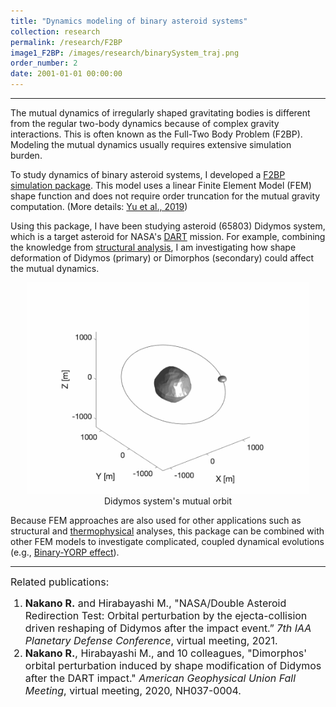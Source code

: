 ```yaml
---
title: "Dynamics modeling of binary asteroid systems"
collection: research
permalink: /research/F2BP
image1_F2BP: /images/research/binarySystem_traj.png
order_number: 2
date: 2001-01-01 00:00:00
---
```

---
The mutual dynamics of irregularly shaped gravitating bodies is different from the regular two-body dynamics because of complex gravity interactions. This is often known as the Full-Two Body Problem (F2BP). Modeling the mutual dynamics usually requires extensive simulation burden.

To study dynamics of binary asteroid systems, I developed a [F2BP simulation package](/software). This model uses a linear Finite Element Model (FEM) shape function and does not require order truncation for the mutual gravity computation. (More details: [Yu et al., 2019](https://link.springer.com/article/10.1007%2Fs10569-019-9930-4))

Using this package, I have been studying asteroid (65803) Didymos system, which is a target asteroid for NASA's [DART](https://dart.jhuapl.edu/) mission. For example, combining the knowledge from [structural analysis](/research/structuralAnalysis), I am investigating how shape deformation of Didymos (primary) or Dimorphos (secondary) could affect the mutual dynamics.

<p style="text-align:center">
    <img src="/images/research/Didymos_traj.gif" width="450"/><br>
    Didymos system's mutual orbit
</p>

Because FEM approaches are also used for other applications such as structural and [thermophysical](/research/thermophysicalModeling) analyses, this package can be combined with other FEM models to investigate complicated, coupled dynamical evolutions (e.g., [Binary-YORP effect](/research/BYORP)).

---
<font size="3"> Related publications:</font>
<font size="3">
    <ol>
        <li><strong>Nakano R.</strong> and Hirabayashi M., "NASA/Double Asteroid Redirection Test: Orbital perturbation by the ejecta-collision driven reshaping of Didymos after the impact event.” <i>7th IAA Planetary Defense Conference</i>, virtual meeting, 2021.
        </li>
        <li><strong>Nakano R.</strong>, Hirabayashi M., and 10 colleagues, "Dimorphos' orbital perturbation induced by shape modification of Didymos after the DART impact." <i>American Geophysical Union Fall Meeting</i>, virtual meeting, 2020, NH037-0004.
        </li>
    </ol>
</font>
